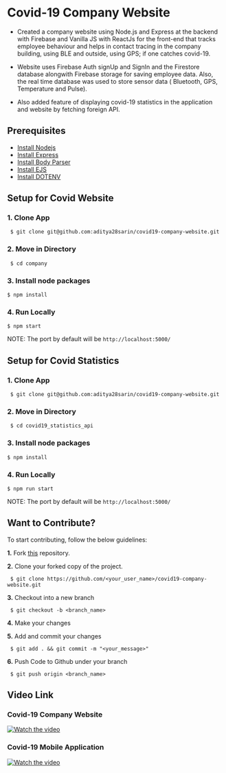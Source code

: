 # Covid-19 Company Website

- Created a company website using Node.js and Express at the backend with Firebase and Vanilla JS with ReactJs for the front-end that tracks employee behaviour and helps in contact tracing in the company building, using BLE and outside, using GPS; if one catches covid-19.

- Website uses Firebase Auth signUp and SignIn and the Firestore database alongwith Firebase storage for saving employee data. Also, the real time database was used to store sensor data ( Bluetooth, GPS, Temperature and Pulse).

- Also added feature of displaying covid-19 statistics in the application and website by fetching foreign API.

## Prerequisites

* [Install Nodejs](https://docs.npmjs.com/downloading-and-installing-node-js-and-npm)
* [Install Express](https://www.npmjs.com/package/express)
* [Install Body Parser](https://www.npmjs.com/package/body-parser)
* [Install EJS](https://www.npmjs.com/package/ejs)
* [Install DOTENV](https://www.npmjs.com/package/dotenv)


## Setup for Covid Website

  ### 1. Clone App
  
 
     $ git clone git@github.com:aditya28sarin/covid19-company-website.git
 
    
 ### 2. Move in Directory
  
     $ cd company
   
    
 ### 3. Install node packages
   ```
   $ npm install 
  ```
  
   ### 4. Run Locally 
   ```
   $ npm start  
  ```
  NOTE: The port by default will be ```http://localhost:5000/```



## Setup for Covid Statistics

  ### 1. Clone App
  
 
     $ git clone git@github.com:aditya28sarin/covid19-company-website.git
 
    
 ### 2. Move in Directory
  
     $ cd covid19_statistics_api
   
    
 ### 3. Install node packages
   ```
   $ npm install 
  ```
  
   ### 4. Run Locally 
   ```
   $ npm run start  
  ```
  NOTE: The port by default will be ```http://localhost:5000/```



## Want to Contribute?

To start contributing, follow the below guidelines: 

**1.**  Fork [this](git@github.com:aditya28sarin/covid19-company-website.git) repository.

**2.**  Clone your forked copy of the project.

     $ git clone https://github.com/<your_user_name>/covid19-company-website.git

     
**3.** Checkout into a new branch 

     $ git checkout -b <branch_name>

**4.** Make your changes

**5.** Add and commit your changes

     $ git add . && git commit -m "<your_message>"
     
**6.** Push Code to Github under your branch 

     $ git push origin <branch_name>   


## Video Link 

### Covid-19 Company Website 

  [![Watch the video](https://img.youtube.com/vi/oOSLWzyPFAQ/0.jpg)](https://youtu.be/oOSLWzyPFAQ)

### Covid-19 Mobile Application 

  [![Watch the video](https://img.youtube.com/vi/YmqAT9bEa7k/0.jpg)](https://youtube.com/shorts/YmqAT9bEa7k)


